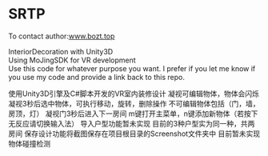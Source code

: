# SRTP
To contact author:<a href="http://www.bozt.top">www.bozt.top</a><br>

InteriorDecoration with Unity3D<br>
Using MoJingSDK for VR development<br>
Use this code for whatever purpose you want. I prefer if you let me know if you use my code and provide a link back to this repo.


使用Unity3D引擎及C#脚本开发的VR室内装修设计
凝视可编辑物体，物体会闪烁 
凝视3秒后选中物体，可执行移动，旋转，删除操作
不可编辑物体包括（门，墙，房顶，灯）
凝视门3秒后进入下一房间
m键打开主菜单，n键添加新物体（若按下无反应请切换输入法）
导入户型功能暂未实现
目前的3种户型实为同一种，共两房间
保存设计功能将截图保存在项目根目录的Screenshot文件夹中
目前暂未实现物体碰撞检测